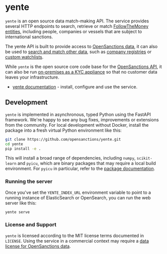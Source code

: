 # yente

`yente` is an open source data match-making API. The service provides several HTTP endpoints to search, retrieve or match [FollowTheMoney entities](https://www.opensanctions.org/docs/entities/), including people, companies or vessels that are subject to international sanctions. 

The yente API is built to provide access to [OpenSanctions data](https://www.opensanctions.org/datasets/), it can also be used to [search and match other data](https://www.opensanctions.org/docs/yente/datasets/), such as [company registries](https://www.opensanctions.org/kyb/) or [custom watchlists](https://www.opensanctions.org/docs/yente/datasets/).

While `yente` is the open source core code base for the [OpenSanctions API](https://www.opensanctions.org/api/), it can also be run [on-premises as a KYC appliance](https://www.opensanctions.org/docs/self-hosted/) so that no customer data leaves your infrastructure.

* [yente documentation](https://www.opensanctions.org/docs/yente/) - install, configure and use the service.

## Development

`yente` is implemented in asynchronous, typed Python using the FastAPI framework. We're happy to see any bug fixes, improvements or extensions from the community. For local development without Docker, install the package into a fresh virtual Python environment like this:

```bash
git clone https://github.com/opensanctions/yente.git
cd yente
pip install -e .
```

This will install a broad range of dependencies, including `numpy`, `scikit-learn` and `pyicu`, which are binary packages that may require a local build environment. For `pyicu` in particular, refer to the [package documentation](https://pypi.org/project/PyICU/).

### Running the server

Once you've set the ``YENTE_INDEX_URL`` environment variable to point to a running instance of ElasticSearch or OpenSearch, you can run the web server like this:

```bash
yente serve
```

### License and Support

``yente`` is licensed according to the MIT license terms documented in ``LICENSE``. Using the service in a commercial context may require a [data license for OpenSanctions data](https://www.opensanctions.org/licensing/).
